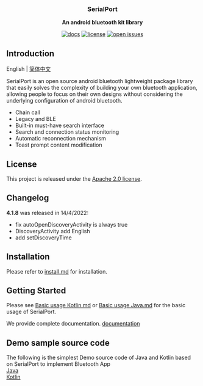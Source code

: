 <div align="center">
    <p>
    <h3>
      <b>
        SerialPort
      </b>
    </h3>
  </p>
  <p>
    <b>
      An android bluetooth kit library
    </b>
  </p>
  <p>

[![docs](https://img.shields.io/badge/docs-latest-blue)](https://serialportsample.readthedocs.io/en/latest/)
[![license](https://img.shields.io/github/license/open-mmlab/mmdetection.svg)](https://github.com/Shanyaliux/SerialPortSample/blob/master/LICENSE)
[![open issues](https://isitmaintained.com/badge/open/open-mmlab/mmdetection.svg)](https://github.com/Shanyaliux/SerialPortSample/issues)
  <br />
</div>

## Introduction
English | [简体中文](README_zh-CN.md)

SerialPort is an open source android bluetooth lightweight package library that easily solves the complexity of building your own bluetooth application, allowing people to focus on their own designs without considering the underlying configuration of android bluetooth.

- Chain call
- Legacy and BLE
- Built-in must-have search interface
- Search and connection status monitoring
- Automatic reconnection mechanism
- Toast prompt content modification

## License
This project is released under the [Apache 2.0 license](LICENSE).

## Changelog
**4.1.8** was released in 14/4/2022:
- fix autoOpenDiscoveryActivity is always true
- DiscoveryActivity add English
- add setDiscoveryTime

## Installation
Please refer to [install.md](docs/en/tutorials/install.md) for installation.

## Getting Started
Please see [Basic usage Kotlin.md](docs/en/tutorials/getting_started_kotlin.md) or [Basic usage Java.md](docs/en/tutorials/getting_started_java.md) for the basic usage of SerialPort.

We provide complete documentation. [documentation](https://serialportsample.readthedocs.io/en/latest/)

## Demo sample source code
The following is the simplest Demo source code of Java and Kotlin based on SerialPort to implement Bluetooth App  
[Java](https://gitee.com/Shanya/SerialPortDemoByJava)  
[Kotlin](https://gitee.com/Shanya/SerialPortDemoByKotlin)
